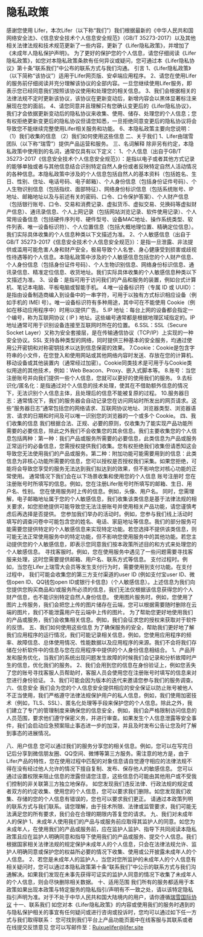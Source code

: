 # 隐私政策

感谢您使用 Lifer，本次Lifer（以下称“我们”）我们根据最新的《中华人民共和国网络安全法》、《信息安全技术个人信息安全规范》（GB/T 35273-2017）以及其他相关法律法规和技术规范更新了一些内容，更新了《Lifer隐私政策》，并增加了《未成年人隐私保护声明》。
为了更好的保护您的个人信息，请您仔细阅读《Lifer隐私政策》，如您对本隐私政策条款有任何异议或疑问，您可通过本《Lifer隐私协议》第十条“联系我们”中公布的联系方式与我们沟通。
引言
1、《Lifer隐私政策》（以下简称“该协议”）适用于Lifer网页版、安卓端应用程序。
2、请您在使用Lifer的服务前仔细阅读并充分理解该协议的全部内容。一旦您继续使用Lifer服务，即表示您已经同意我们按照该协议使用和处理您的相关信息。
3、我们会根据相关的法律法规不定时更新该协议，该协议在更新变动后，新增内容会以黑体显著标注来展现在您的面前。
4、请您同意并且理解只有您确认变更后的《Lifer隐私协议》，我们才会依据更新变动后的隐私协议来收集、使用、储存、处理您的个人信息；您有权拒绝更新变更后的隐私协议但请您知悉，一旦拒绝同意变更后的隐私协议将会导致您不能继续完整使用Lifer相关服务和功能。
6、本隐私政策主要向您说明：
（1）我们收集的信息
（2）我们如何使用这些信息
二、关于我们
1、Lifer由瑞雪团队（以下称“瑞雪”）提供产品运营和服务。
三、名词解释
除非另有约定，本隐私政策中使用到的名词，通常仅具有以下定义：
1、个人信息（出自于GB/T
35273-2017《信息安全技术个人信息安全规范》）：是指以电子或者其他方式记录的能够单独或者与其他信息结合识别特定自然人身份或者反映特定自然人活动情况的各种信息。本隐私政策中涉及的个人信息包括自然人的基本资料（包括姓名、生日、性别、住址、电话号码、电子邮箱）、个人身份信息（包括身份证件号码）、个人生物识别信息（包括指纹、面部特征）、网络身份标识信息（包括系统账号、IP地址、邮箱地址以及与前述有关的密码、口令、口令保护答案）、个人财产信息（包括银行账号、口令、交易和消费记录、虚拟货币、虚拟交易、兑换码等虚拟财产信息）、通讯录信息、个人上网记录（包括网站浏览记录、软件使用记录）、个人常用设备信息（包括硬件序列号、硬件型号、设备MAC地址、操作系统类型、软件列表、唯一设备标识符）、个人位置信息（包括大概地理位置、精确定位信息）。我们实际具体收集的个人信息种类以下文描述为准。
2、个人敏感信息（出自于GB/T 35273-2017《信息安全技术个人信息安全规范》）：是指一旦泄露、非法提供或滥用可能危害人身和财产安全，极易导致个人名誉、身心健康受到损害或歧视性待遇等的个人信息。本隐私政策中涉及的个人敏感信息包括您的个人财产信息、个人身份信息（包括身份证件号码）、个人生物识别信息、网络身份标识信息、通讯录信息、精准定位信息、收货地址。我们实际具体收集的个人敏感信息种类以下文描述为准。
3、设备：是指可用于访问我们的产品和服务的装置，例如台式计算机、笔记本电脑、平板电脑或智能手机。
4.唯一设备标识符（专属 ID 或 UUID）：是指由设备制造商编入到设备中的一串字符，可用于以独有方式标识相应设备（例如手机的 IMEI 号）。唯一设备标识符有多种用途，其中可在不能使用 Cookie（例如在移动应用程序中）时用以提供广告。
5.IP 地址：每台上网的设备都会指定一个编号，称为互联网协议 ( IP ) 地址。这些编号通常都是根据地理区域指定的。IP 地址通常可用于识别设备连接至互联网时所在的位置。
6.SSL：SSL（Secure Socket Layer）又称为安全套接层，是在传输通信协议（TCP/IP）上实现的一种安全协议。SSL 支持各种类型的网络，同时提供三种基本的安全服务，均通过使用公开密钥和对称密钥技术以达到信息保密的效果。
7.Cookie：Cookie是包含字符串的小文件，在您登入和使用网站或其他网络内容时发送、存放在您的计算机、移动设备或其他装置内（通常经过加密）。Cookie同类技术是可用于与Cookie类似用途的其他技术，例如：Web Beacon、Proxy、嵌入式脚本等。
8.账号：当您注册账号并向我们提供一些个人信息，您就可以更好的使用我们的服务。
9.去标识化/匿名化：是指通过对个人信息的技术处理，使其在不借助额外信息的情况下，无法识别个人信息主体，且处理后的信息不能被复原的过程。
10.服务器日志：通常情况下，我们的服务器会自动记录您在访问网站时所发出的网页请求。这些“服务器日志”通常包括您的网络请求、互联网协议地址、浏览器类型、浏览器语言、请求的日期和时间及可以唯一识别您的浏览器的一个或多个 Cookie。
四、我们收集的信息
我们根据合法、正规、必要的原则，仅收集为了能实现产品功能所需要的必要信息，除此之外我们不会收集您的其余信息。我们主要收集您的个人信息包括两种：第一种：我们产品或服务所需要的必要信息，此类信息为产品或服务正常运行的必备信息，您需授权提供我们收集。您有权拒绝我们收集但请悉知这会导致您无法使用我们的产品或服务。第二种：附加功能可能需要用到的信息：此类信息为非核心功能所需要的信息，您可以授权是否授权我们采集。如果您拒绝，可能将会导致您享受的服务无法达到我们拟达到的效果，但不影响您对核心功能的正常使用。
通常情况下我们会在以下场景收集和使用您的个人信息
账号注册时
您在注册账号时所填写的信息。例如，您在注册Lifer账号时所填写的邮箱、生日、用户名、性别。
您在使用服务时上传的信息。例如，头像、用户名。
同时，您需理解，电子邮箱地址属于您的个人敏感信息，我们收集该类信息是基于法律法规的相关要求，如您拒绝提供可能导致您无法注册账号并使用相关产品功能，请您谨慎考虑后再选择是否提供。
您参加我们举办的活动时。例如，您参与我们线上活动时填写的调查问卷中可能包含您的姓名、电话、家庭地址等信息。我们的部分服务可能需要您提供特定的个人敏感信息来实现特定功能。若您选择不提供该类信息，则可能无法正常使用服务中的特定功能，但不影响您使用服务中的其他功能。若您主动提供您的个人敏感信息，即表示您同意我们按本政策所述目的和方式来处理您的个人敏感信息。
寻找客服时。例如，您在使用服务中遇见了一些问题需要寻找客服来处理，这时您需要提供邮箱、用户名、联系方式等信息。
支付过程时。例如，当您在Lifer上瑞雪大会员等发生支付行为时，需要使用到支付功能。在支付过程中， 我们可能会收集您的第三方支付渠道的user ID (例如支付宝user ID、微信open ID、QQ钱包open ID或银行卡信息)（个人敏感信息）。上述信息为我们向您提供您购买商品和/或服务所必须的信息，我们无法仅根据该信息获得您的个人财产信息，也不能识别特定自然人身份信息。
使用图片服务时。例如，您使用了图片上传服务，我们会把您上传的图片储存在云端，您可以根据需要随时删除在云端的图片，我们不能泄露用户在云端中上传的图片。
为了帮助您更好地使用我们的产品或服务，我们会收集相关信息。例如，我们会征求您的授权来获取对于软件的反馈。
五、我们如何使用这些信息
为了确保服务的安全，帮助我们更好地了解我们应用程序的运行情况，我们可能记录相关信息，例如，您使用应用程序的频率、故障信息、总体使用情况、性能数据以及应用程序的来源。我们不会将我们存储在分析软件中的信息与您在应用程序中提供的个人身份信息相结合。
1、产品开发和服务优化，当我们的系统出现问题发生故障的时候我们会记录和分析故障时产生的信息，优化我们的服务。
2、我们会用到您的信息在身份验证上，例如您丢失了您的账号寻找客服人员帮助时，客服人员会使用您在注册账号时填写的信息来对您进行身份验证。
3、我们可能会因为版本的迭代来邀请您参与我们的服务调查。
六、信息安全
我们会为您的个人信息安全提供相应的安全保证以防止账号被他人不正当使用，我们严格遵守法律法规保护用户的私人信息，例如，我们使用加密技术（例如，TLS、SSL）、匿名化处理等手段来保护您的个人信息。除此之外，我们建立了专门的管理制度来确保您的信息安全，例如，我们会严格限制访问信息的人员范围，要求他们遵守保密义务，并进行审查。如果发生个人信息泄露等安全事件，我们会启动应急预案阻止事态进一步的加深，并且及时发布公告让您及时了解到事态的进展情况。

八、用户信息
您可以通过我们的服务分享您的相关信息。例如，您可以在写完日记后分享到微信朋友圈、QQ空间、微博等第三方服务。需注意的地方是，由于Lifer产品的特性，您在使用过程中匹配的对象信息请自觉遵守相应的法律法规不得在没有经过他人允许的情况下擅自复制、发布、保存他人的敏感信息。
您可以通过设置权限来阻止信息的泄露但请您注意，这些信息仍可能由其他用户或不受我们控制的非关联第三方独立地保存。
如您发现我们违反法律、行政法规的规定或者双方的约定收集、使用您的个人信息，您可以要求我们删除。如您发现我们收集、存储的您的个人信息有错误的，您也可以要求我们更正。
请通过本政策列明的联系方式与我们联系。请您理解，由于技术所限、法律或监管要求，我们可能无法满足您的所有要求，我们会在合理的期限内答复您的请求。
九、我们对未成年人的保护
1、未成年人使用我们的产品与或服务前应取得其监护人的同意。如您为未成年人，在使用我们的产品或服务前，应在监护人监护、指导下共同阅读本隐私政策且应在监护人明确同意和指导下使用我们的产品或服务、提交个人信息。我们根据国家相关法律法规的规定保护未成年人的个人信息，只会在法律法规允许、监护人明确同意或保护您的权益所必要的情况下收集、使用或公开披露未成年人的个人信息。
2、若您是未成年人的监护人，当您对您所监护的未成年人的个人信息有相关疑问时，您可以通过本隐私政策第十条“联系我们”中公示的联系方式与我们沟通解决。如果我们发现在未事先获得可证实的监护人同意的情况下收集了未成年人的个人信息，则会尽快删除相关数据。
十、适用范围
我们所有的服务都适用于本政策如果出现本政策与特定服务的隐私指引/声明有不一致之处，请以该特定隐私指引声明为准。对于不处于中华人民共和国大陆境内的用户，请你遵循[瑞雪国际协议](https://github.com/Ruixues/RuixueLicense/blob/master/瑞雪国际协议.md)
十一、联系我们
如您对本《Lifer隐私政策》的内容或使用我们的服务时遇到的与隐私保护相关的事宜有任何疑问或进行咨询或投诉时，您均可以通过如下任一方式与我们取得联系：
您可找到我们平台上产品功能页面中在线客服与其联系或者在线提交反馈意见
您可以写邮件至：Ruixuelifer@lifer.site

